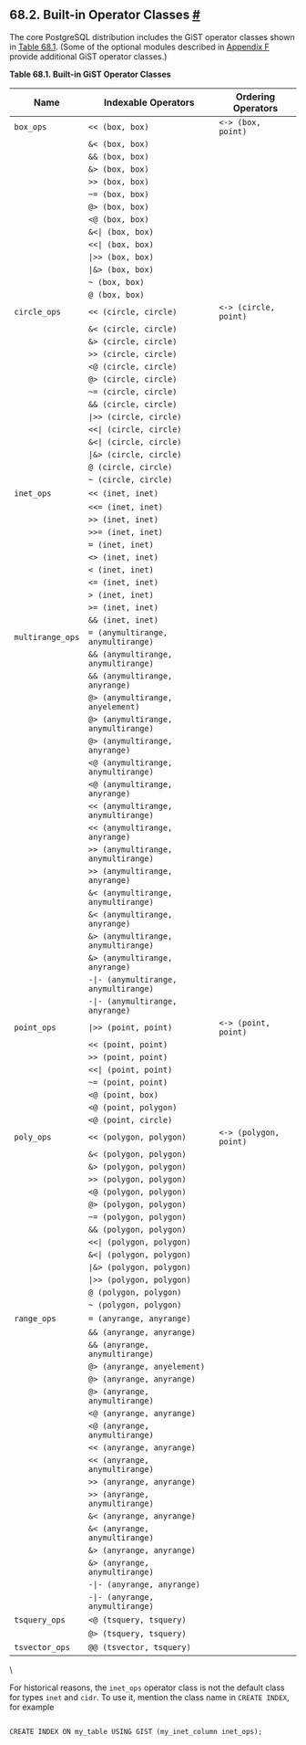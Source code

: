 ## 68.2. Built-in Operator Classes [#](#GIST-BUILTIN-OPCLASSES)

The core PostgreSQL distribution includes the GiST operator classes shown in [Table 68.1](gist-builtin-opclasses.html#GIST-BUILTIN-OPCLASSES-TABLE "Table 68.1. Built-in GiST Operator Classes"). (Some of the optional modules described in [Appendix F](contrib.html "Appendix F. Additional Supplied Modules and Extensions") provide additional GiST operator classes.)

**Table 68.1. Built-in GiST Operator Classes**

| Name             | Indexable Operators                   | Ordering Operators     |
| ---------------- | ------------------------------------- | ---------------------- |
| `box_ops`        | `<< (box, box)`                       | `<-> (box, point)`     |
|                  | `&< (box, box)`                       |                        |
|                  | `&& (box, box)`                       |                        |
|                  | `&> (box, box)`                       |                        |
|                  | `>> (box, box)`                       |                        |
|                  | `~= (box, box)`                       |                        |
|                  | `@> (box, box)`                       |                        |
|                  | `<@ (box, box)`                       |                        |
|                  | `&<\| (box, box)`                     |                        |
|                  | `<<\| (box, box)`                     |                        |
|                  | `\|>> (box, box)`                     |                        |
|                  | `\|&> (box, box)`                     |                        |
|                  | `~ (box, box)`                        |                        |
|                  | `@ (box, box)`                        |                        |
| `circle_ops`     | `<< (circle, circle)`                 | `<-> (circle, point)`  |
|                  | `&< (circle, circle)`                 |                        |
|                  | `&> (circle, circle)`                 |                        |
|                  | `>> (circle, circle)`                 |                        |
|                  | `<@ (circle, circle)`                 |                        |
|                  | `@> (circle, circle)`                 |                        |
|                  | `~= (circle, circle)`                 |                        |
|                  | `&& (circle, circle)`                 |                        |
|                  | `\|>> (circle, circle)`               |                        |
|                  | `<<\| (circle, circle)`               |                        |
|                  | `&<\| (circle, circle)`               |                        |
|                  | `\|&> (circle, circle)`               |                        |
|                  | `@ (circle, circle)`                  |                        |
|                  | `~ (circle, circle)`                  |                        |
| `inet_ops`       | `<< (inet, inet)`                     |                        |
|                  | `<<= (inet, inet)`                    |                        |
|                  | `>> (inet, inet)`                     |                        |
|                  | `>>= (inet, inet)`                    |                        |
|                  | `= (inet, inet)`                      |                        |
|                  | `<> (inet, inet)`                     |                        |
|                  | `< (inet, inet)`                      |                        |
|                  | `<= (inet, inet)`                     |                        |
|                  | `> (inet, inet)`                      |                        |
|                  | `>= (inet, inet)`                     |                        |
|                  | `&& (inet, inet)`                     |                        |
| `multirange_ops` | `= (anymultirange, anymultirange)`    |                        |
|                  | `&& (anymultirange, anymultirange)`   |                        |
|                  | `&& (anymultirange, anyrange)`        |                        |
|                  | `@> (anymultirange, anyelement)`      |                        |
|                  | `@> (anymultirange, anymultirange)`   |                        |
|                  | `@> (anymultirange, anyrange)`        |                        |
|                  | `<@ (anymultirange, anymultirange)`   |                        |
|                  | `<@ (anymultirange, anyrange)`        |                        |
|                  | `<< (anymultirange, anymultirange)`   |                        |
|                  | `<< (anymultirange, anyrange)`        |                        |
|                  | `>> (anymultirange, anymultirange)`   |                        |
|                  | `>> (anymultirange, anyrange)`        |                        |
|                  | `&< (anymultirange, anymultirange)`   |                        |
|                  | `&< (anymultirange, anyrange)`        |                        |
|                  | `&> (anymultirange, anymultirange)`   |                        |
|                  | `&> (anymultirange, anyrange)`        |                        |
|                  | `-\|- (anymultirange, anymultirange)` |                        |
|                  | `-\|- (anymultirange, anyrange)`      |                        |
| `point_ops`      | `\|>> (point, point)`                 | `<-> (point, point)`   |
|                  | `<< (point, point)`                   |                        |
|                  | `>> (point, point)`                   |                        |
|                  | `<<\| (point, point)`                 |                        |
|                  | `~= (point, point)`                   |                        |
|                  | `<@ (point, box)`                     |                        |
|                  | `<@ (point, polygon)`                 |                        |
|                  | `<@ (point, circle)`                  |                        |
| `poly_ops`       | `<< (polygon, polygon)`               | `<-> (polygon, point)` |
|                  | `&< (polygon, polygon)`               |                        |
|                  | `&> (polygon, polygon)`               |                        |
|                  | `>> (polygon, polygon)`               |                        |
|                  | `<@ (polygon, polygon)`               |                        |
|                  | `@> (polygon, polygon)`               |                        |
|                  | `~= (polygon, polygon)`               |                        |
|                  | `&& (polygon, polygon)`               |                        |
|                  | `<<\| (polygon, polygon)`             |                        |
|                  | `&<\| (polygon, polygon)`             |                        |
|                  | `\|&> (polygon, polygon)`             |                        |
|                  | `\|>> (polygon, polygon)`             |                        |
|                  | `@ (polygon, polygon)`                |                        |
|                  | `~ (polygon, polygon)`                |                        |
| `range_ops`      | `= (anyrange, anyrange)`              |                        |
|                  | `&& (anyrange, anyrange)`             |                        |
|                  | `&& (anyrange, anymultirange)`        |                        |
|                  | `@> (anyrange, anyelement)`           |                        |
|                  | `@> (anyrange, anyrange)`             |                        |
|                  | `@> (anyrange, anymultirange)`        |                        |
|                  | `<@ (anyrange, anyrange)`             |                        |
|                  | `<@ (anyrange, anymultirange)`        |                        |
|                  | `<< (anyrange, anyrange)`             |                        |
|                  | `<< (anyrange, anymultirange)`        |                        |
|                  | `>> (anyrange, anyrange)`             |                        |
|                  | `>> (anyrange, anymultirange)`        |                        |
|                  | `&< (anyrange, anyrange)`             |                        |
|                  | `&< (anyrange, anymultirange)`        |                        |
|                  | `&> (anyrange, anyrange)`             |                        |
|                  | `&> (anyrange, anymultirange)`        |                        |
|                  | `-\|- (anyrange, anyrange)`           |                        |
|                  | `-\|- (anyrange, anymultirange)`      |                        |
| `tsquery_ops`    | `<@ (tsquery, tsquery)`               |                        |
|                  | `@> (tsquery, tsquery)`               |                        |
| `tsvector_ops`   | `@@ (tsvector, tsquery)`              |                        |

\

For historical reasons, the `inet_ops` operator class is not the default class for types `inet` and `cidr`. To use it, mention the class name in `CREATE INDEX`, for example

```

CREATE INDEX ON my_table USING GIST (my_inet_column inet_ops);
```